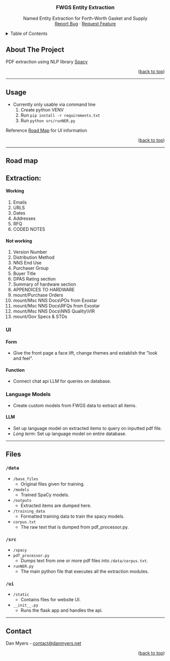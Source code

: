<!-- PROJECT LOGO -->
<br />
<div align="center">
  <!-- <a href="https://github.com/othneildrew/Best-README-Template">
    <img src="images/logo.png" alt="Logo" width="80" height="80">
  </a> -->

  <h3 align="center">FWGS Entity Extraction</h3>

  <p align="center">
    Named Entity Extraction for Forth-Worth Gasket and Supply
    <br />
    <a href="https://github.com/DanMyers300/FWGS/issues">Report Bug</a>
    ·
    <a href="https://github.com/DanMyers300/FWGS/issues">Request Feature</a>
  </p>
</div>



<!-- TABLE OF CONTENTS -->
<details>
  <summary>Table of Contents</summary>
  <ol>
    <li>
      <a href="#about-the-project">About The Project</a>
    </li>
    <li><a href="#usage">Usage</a></li>
    <li><a href="#roadmap">Roadmap</a></li>
    <li><a href="#files">File Contents</li>
    <li><a href="#contact">Contact</a></li>
    <li><a href="#license">License</a></li>
  </ol>
</details>



<!-- ABOUT THE PROJECT -->
## About The Project

PDF extraction using NLP library [Spacy](https://spacy.io/api)

<p align="right">(<a href="#readme-top">back to top</a>)</p>

---
<!-- USAGE EXAMPLES -->
## Usage

- Currently only usable via command line
	1) Create python VENV
	2) Run `pip install -r requirements.txt`
	3) Run `python src/runNER.py`

Reference <a href="https://github.com/danmyers300/fwgs#road-map">Road Map</a> for UI information
<p align="right">(<a href="#readme-top">back to top</a>)</p>


---
<!-- ROAD MAP -->
## Road map

## Extraction:
#### Working
1. Emails
2. URLS
3. Dates
4. Addresses
5. RFQ
6. CODED NOTES

#### Not working
1. Version Number
2. Distribution Method
3. NNS End Use
4. Purchaser Group
5. Buyer Title
6. DPAS Rating section
7. Summary of hardware section
8. APPENDICES TO HARDWARE
9. mount/Purchase Orders
10. mount/Msc NNS Docs\POs from Exostar
11. mount/Msc NNS Docs\RFQs from Exostar
12. mount/Msc NNS Docs\NNS Quality\VIR
13. mount/Gov Specs & STDs

### UI
#### Form
- Give the front page a face lift, change themes and establish the "look and feel".
#### Function
- Connect chat api LLM for queries on database.

### Language Models
- Create custom models from FWGS data to extract all items.
#### LLM
- Set up language model on extracted items to query on inputted pdf file.
- *Long term:* Set up language model on entire database.
---
<!-- Files -->
## Files

### `/data`
- `/base_files`
	- Original files given for training.
- `/models`
	- Trained SpaCy models.
- `/outputs`
	- Extracted items are dumped here.
- `/training_data`
	- Formatted training data to train the spacy models.
- `corpus.txt`
	- The raw text that is dumped from pdf_processor.py.
### `/src`
- `/spacy`
- `pdf_processor.py`
	- Dumps text from one or more pdf files into `/data/corpus.txt`.
- `runNER.py`
	- The main python file that executes all the extraction modules.
### `/ui`
- `/static`
	- Contains files for website UI.
- `__init__.py`
	- Runs the flask app and handles the api.

---
<!-- CONTACT -->
## Contact

Dan Myers - contact@danmyers.net

<p align="right">(<a href="#readme-top">back to top</a>)</p>
